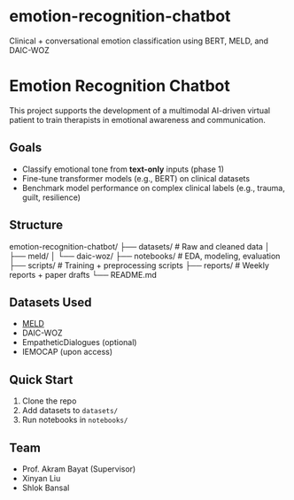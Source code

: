 # emotion-recognition-chatbot
Clinical + conversational emotion classification using BERT, MELD, and DAIC-WOZ
# Emotion Recognition Chatbot

This project supports the development of a multimodal AI-driven virtual patient to train therapists in emotional awareness and communication.

## Goals

- Classify emotional tone from **text-only** inputs (phase 1)
- Fine-tune transformer models (e.g., BERT) on clinical datasets
- Benchmark model performance on complex clinical labels (e.g., trauma, guilt, resilience)

##  Structure
emotion-recognition-chatbot/
├── datasets/ # Raw and cleaned data
│ ├── meld/
│ └── daic-woz/
├── notebooks/ # EDA, modeling, evaluation
├── scripts/ # Training + preprocessing scripts
├── reports/ # Weekly reports + paper drafts
└── README.md

## Datasets Used

- [MELD](https://github.com/declare-lab/MELD)
- DAIC-WOZ
- EmpatheticDialogues (optional)
- IEMOCAP (upon access)

## Quick Start

1. Clone the repo  
2. Add datasets to `datasets/`
3. Run notebooks in `notebooks/`

## Team
- Prof. Akram Bayat (Supervisor)  
- Xinyan Liu  
- Shlok Bansal


